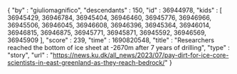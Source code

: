 {
  "by" : "giuliomagnifico",
  "descendants" : 150,
  "id" : 36944978,
  "kids" : [ 36945429, 36946784, 36945404, 36946460, 36945776, 36946966, 36945506, 36946045, 36946608, 36946396, 36945364, 36946014, 36946815, 36946875, 36945771, 36945871, 36945592, 36946569, 36945909 ],
  "score" : 239,
  "time" : 1690820548,
  "title" : "Researchers reached the bottom of ice sheet at -2670m after 7 years of drilling",
  "type" : "story",
  "url" : "https://news.ku.dk/all_news/2023/07/pay-dirt-for-ice-core-scientists-in-east-greenland-as-they-reach-bedrock/"
}
